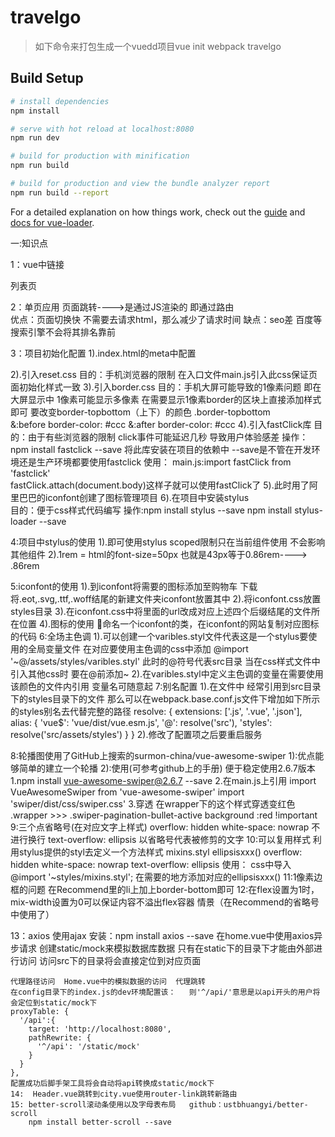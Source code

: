 # travelgo

> 如下命令来打包生成一个vuedd项目vue init webpack travelgo

## Build Setup

``` bash
# install dependencies
npm install

# serve with hot reload at localhost:8080
npm run dev

# build for production with minification
npm run build

# build for production and view the bundle analyzer report
npm run build --report
```

For a detailed explanation on how things work, check out the [guide](http://vuejs-templates.github.io/webpack/) and [docs for vue-loader](http://vuejs.github.io/vue-loader).

一:知识点

1：vue中链接
<!--在vue中链接可以使用router-link-->
<router-link to="/list" class="home">列表页</router-link>

2：单页应用
页面跳转---->是通过JS渲染的   即通过路由   
优点：页面切换快   不需要去请求html，那么减少了请求时间    缺点：seo差  百度等搜索引擎不会将其排名靠前

3：项目初始化配置
  1).index.html的meta中配置
<!--由于是移动端使用  minimum-scale=1.0,maximum-scale=1.0,user-scalable=no 
      此举禁止用户通过手指放大缩小  比例始终为1：1-->
  2).引入reset.css
  目的：手机浏览器的限制   在入口文件main.js引入此css保证页面初始化样式一致
  3).引入border.css
  目的：手机大屏可能导致的1像素问题  即在大屏显示中  1像素可能显示多像素
  在需要显示1像素border的区块上直接添加样式即可
  要改变border-topbottom（上下）的颜色
  .border-topbottom    
    &:before
        border-color: #ccc
    &:after
        border-color: #ccc
  4).引入fastClick库
   目的：由于有些浏览器的限制  click事件可能延迟几秒  导致用户体验感差
   操作：npm install fastclick --save  将此库安装在项目的依赖中   --save是不管在开发环境还是生产环境都要使用fastclick
   使用：
        main.js:import fastClick from 'fastclick'   
                fastClick.attach(document.body)这样子就可以使用fastClick了
  5).此时用了阿里巴巴的iconfont创建了图标管理项目
  6).在项目中安装stylus   
  目的：便于css样式代码编写
  操作:npm install stylus --save   npm install stylus-loader --save

4:项目中stylus的使用
  1).<style lang="stylus" scoped></style>即可使用stylus   scoped限制只在当前组件使用  不会影响其他组件
  2).1rem = html的font-size=50px   也就是43px等于0.86rem---->  .86rem

5:iconfont的使用
  1).到iconfont将需要的图标添加至购物车 下载   将.eot,.svg,.ttf,.woff结尾的新建文件夹iconfont放置其中
  2).将iconfont.css放置styles目录
  3).在iconfont.css中将里面的url改成对应上述四个后缀结尾的文件所在位置
  4).图标的使用  <span class="iconfont">&#xe624;</span>命名一个iconfont的类，在iconfont的网站复制对应图标的代码
6:全场主色调 
  1).可以创建一个varibles.styl文件代表这是一个stylus要使用的全局变量文件
  在对应要使用主色调的css中添加 @import '~@/assets/styles/varibles.styl'  此时的@符号代表src目录  当在css样式文件中引入其他css时  要在@前添加~
  2).在varibles.styl中定义主色调的变量在需要使用该颜色的文件内引用  变量名可随意起
7:别名配置
  1).在文件中 经常引用到src目录下的styles目录下的文件
     那么可以在webpack.base.conf.js文件下增加如下所示的styles别名去代替完整的路径
     resolve: {
      extensions: ['.js', '.vue', '.json'],
      alias: {
        'vue$': 'vue/dist/vue.esm.js',
        '@': resolve('src'),
        'styles': resolve('src/assets/styles')
      }
    }
  2).修改了配置项之后要重启服务

8:轮播图使用了GitHub上搜索的surmon-china/vue-awesome-swiper
  1):优点能够简单的建立一个轮播
  2):使用(可参考github上的手册)
    便于稳定使用2.6.7版本
    1.npm install vue-awesome-swiper@2.6.7 --save
    2.在main.js上引用
    import VueAwesomeSwiper from 'vue-awesome-swiper'
    import 'swiper/dist/css/swiper.css'
    3.穿透  在wrapper下的这个样式穿透变红色
    .wrapper >>> .swiper-pagination-bullet-active
        background :red !important
9:三个点省略号(在对应文字上样式)
    overflow: hidden
    white-space: nowrap   不进行换行
    text-overflow: ellipsis   以省略号代表被修剪的文字
10:可以复用样式  利用stylus提供的styl去定义一个方法样式
    mixins.styl
      ellipsisxxx()
      overflow: hidden
      white-space: nowrap
      text-overflow: ellipsis
    使用：
    css中导入@import '~styles/mixins.styl';
    在需要的地方添加对应的ellipsisxxx()
  11:1像素边框的问题  在Recommend里的li上加上border-bottom即可
  12:在flex设置为1时，mix-width设置为0可以保证内容不溢出flex容器
     情景（在Recommend的省略号中使用了）

  13：axios 使用ajax
     安装：npm install axios --save
    在home.vue中使用axios异步请求  创建static/mock来模拟数据库数据
    只有在static下的目录下才能由外部进行访问
    访问src下的目录将会直接定位到对应页面

    代理路径访问  Home.vue中的模拟数据的访问  代理跳转
    在config目录下的index.js的dev环境配置该：   则'^/api/'意思是以api开头的用户将会定位到static/mock下
    proxyTable: {
      '/api':{
        target: 'http://localhost:8080',
        pathRewrite: {
          '^/api': '/static/mock'
        }
      }
    },
    配置成功后脚手架工具将会自动将api转换成static/mock下
    14:  Header.vue跳转到city.vue使用router-link跳转新路由
    15: better-scroll滚动条使用以及字母表布局   github：ustbhuangyi/better-scroll
        npm install better-scroll --save